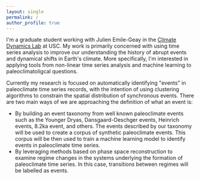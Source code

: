 ```yaml
---
layout: single
permalink: /
author_profile: true
---
```


I'm a graduate student working with Julien Emile-Geay in the [Climate Dynamics Lab](https://climdyn.usc.edu/) at USC. My work is primarily concerned with using time series analysis to improve our understanding the history of abrupt events and dynamical shifts in Earth's climate. More specifically, I'm interested in applying tools from non-linear time series analysis and machine learning to paleoclimatoligcal questions. 

Currently my research is focused on automatically identifying "events" in paleoclimate time series records, with the intention of using clustering algorithms to constrain the spatial distribution of synchronous events. There are two main ways of we are approaching the definition of what an event is:

* By building an event taxonomy from well known paleoclimate events such as the Younger Dryas, Dansgaard-Oeschger events, Heinrich events, 8.2ka event, and others. The events described by our taxonomy will be used to create a corpus of synthetic paleoclimate events. This corpus will be then used to train a machine learning model to identify events in paleoclimate time series.
* By leveraging methods based on phase space reconstruction to examine regime changes in the systems underlying the formation of paleoclimate time series. In this case, transitions between regimes will be labelled as events.